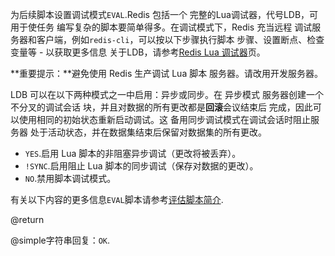 为后续脚本设置调试模式`EVAL`.Redis 包括一个
完整的Lua调试器，代号LDB，可用于使任务
编写复杂的脚本要简单得多。在调试模式下，Redis 充当远程
调试服务器和客户端，例如`redis-cli`，可以按以下步骤执行脚本
步骤、设置断点、检查变量等 - 以获取更多信息
关于LDB，请参考[Redis Lua 调试器](/topics/ldb)页。

**重要提示：**避免使用 Redis 生产调试 Lua 脚本
服务器。请改用开发服务器。

LDB 可以在以下两种模式之一中启用：异步或同步。在
异步模式 服务器创建一个不分叉的调试会话
块，并且对数据的所有更改都是**回滚**会议结束后
完成，因此可以使用相同的初始状态重新启动调试。这
备用同步调试模式在调试会话时阻止服务器
处于活动状态，并在数据集结束后保留对数据集的所有更改。

*   `YES`.启用 Lua 脚本的非阻塞异步调试（更改将被丢弃）。
*   `!SYNC`.启用阻止 Lua 脚本的同步调试（保存对数据的更改）。
*   `NO`.禁用脚本调试模式。

有关以下内容的更多信息`EVAL`脚本请参考[评估脚本简介](/topics/eval-intro).

@return

@simple字符串回复：`OK`.
